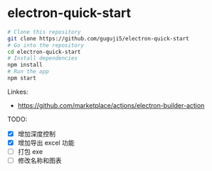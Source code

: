 # electron-quick-start

```bash
# Clone this repository
git clone https://github.com/guguji5/electron-quick-start
# Go into the repository
cd electron-quick-start
# Install dependencies
npm install
# Run the app
npm start
```

Linkes:

- https://github.com/marketplace/actions/electron-builder-action

TODO:

- [x] 增加深度控制
- [x] 增加导出 excel 功能
- [ ] 打包 exe
- [ ] 修改名称和图表
